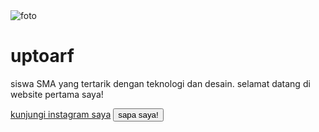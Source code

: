 <!doctype html>
<html>
<head>
        <title>profil digital - [profil saya]</title>
        <link rel="stylesheet" href="style.css">
</head>
<body>
        <div class="kartu-profil">
        <img src="foto-profil.jpg" alt=foto profil saya">
        <h1>uptoarf</h1>
        <P>siswa SMA  yang tertarik dengan teknologi dan desain. selamat datang di website pertama saya!</p> 
        <a href="https://www.instagram.com/uptoarf">kunjungi instagram saya</a>
        <button id="sapabutton">sapa saya!</button>
     </div>
<script src="script.js"></script>
</body>
</html>
